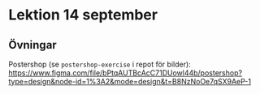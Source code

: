 # Lektion 14 september

## Övningar

Postershop (se `postershop-exercise` i repot för bilder): https://www.figma.com/file/bPtqAUTBcAcC71DUowl44b/postershop?type=design&node-id=1%3A2&mode=design&t=B8NzNoOe7qSX9AeP-1

